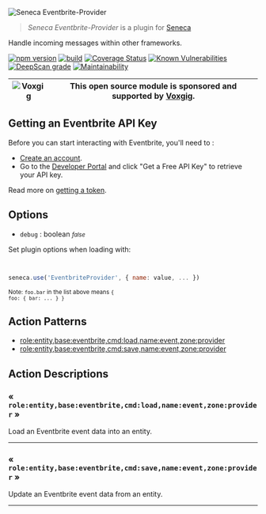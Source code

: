 ![Seneca Eventbrite-Provider](http://senecajs.org/files/assets/seneca-logo.png)

> _Seneca Eventbrite-Provider_ is a plugin for [Seneca](http://senecajs.org)

Handle incoming messages within other frameworks.

[![npm version](https://img.shields.io/npm/v/@seneca/eventbrite-provider.svg)](https://npmjs.com/package/@seneca/eventbrite-provider)
[![build](https://github.com/senecajs/seneca-eventbrite-provider/actions/workflows/build.yml/badge.svg)](https://github.com/senecajs/seneca-eventbrite-provider/actions/workflows/build.yml)
[![Coverage Status](https://coveralls.io/repos/github/senecajs/seneca-eventbrite-provider/badge.svg?branch=main)](https://coveralls.io/github/senecajs/seneca-eventbrite-provider?branch=main)
[![Known Vulnerabilities](https://snyk.io/test/github/senecajs/seneca-eventbrite-provider/badge.svg)](https://snyk.io/test/github/senecajs/seneca-eventbrite-provider)
[![DeepScan grade](https://deepscan.io/api/teams/5016/projects/19458/branches/505693/badge/grade.svg)](https://deepscan.io/dashboard#view=project&tid=5016&pid=19458&bid=505693)
[![Maintainability](https://api.codeclimate.com/v1/badges/562abed571a4f6412c3a/maintainability)](https://codeclimate.com/github/senecajs/seneca-eventbrite-provider/maintainability)

| ![Voxgig](https://www.voxgig.com/res/img/vgt01r.png) | This open source module is sponsored and supported by [Voxgig](https://www.voxgig.com). |
|---|---|

## Getting an Eventbrite API Key

Before you can start interacting with Eventbrite, you'll need to :
* [Create an account](https://www.eventbrite.com/signin/).
* Go to the [Developer Portal](https://www.eventbrite.com/platform/) and click "Get a Free API Key" to retrieve your API key.

Read more on [getting a token](https://www.eventbrite.com/platform/api#/introduction/authentication).

<!--START:options-->


## Options

* `debug` : boolean <i><small>false</small></i>


Set plugin options when loading with:
```js


seneca.use('EventbriteProvider', { name: value, ... })


```


<small>Note: <code>foo.bar</code> in the list above means 
<code>{ foo: { bar: ... } }</code></small> 



<!--END:options-->

<!--START:action-list-->


## Action Patterns

* [role:entity,base:eventbrite,cmd:load,name:event,zone:provider](#-roleentitybaseeventbritecmdloadnameeventzoneprovider-)
* [role:entity,base:eventbrite,cmd:save,name:event,zone:provider](#-roleentitybaseeventbritecmdsavenameeventzoneprovider-)


<!--END:action-list-->

<!--START:action-desc-->


## Action Descriptions

### &laquo; `role:entity,base:eventbrite,cmd:load,name:event,zone:provider` &raquo;

Load an Eventbrite event data into an entity.



----------
### &laquo; `role:entity,base:eventbrite,cmd:save,name:event,zone:provider` &raquo;

Update an Eventbrite event data from an entity.



----------


<!--END:action-desc-->